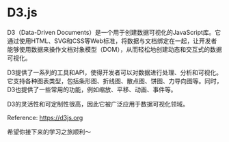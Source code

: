 # D3.js

D3（Data-Driven Documents）是一个用于创建数据可视化的JavaScript库。它通过使用HTML、SVG和CSS等Web标准，将数据与文档绑定在一起，让开发者能够使用数据来操作文档对象模型（DOM），从而轻松地创建动态和交互式的数据可视化。

D3提供了一系列的工具和API，使得开发者可以对数据进行处理、分析和可视化。它支持各种图表类型，包括条形图、折线图、散点图、饼图、力导向图等。同时，D3也提供了一些常用的功能，例如缩放、平移、动画、事件等。

D3的灵活性和可定制性很高，因此它被广泛应用于数据可视化领域。

Reference: https://d3js.org

希望你接下来的学习之旅顺利～
